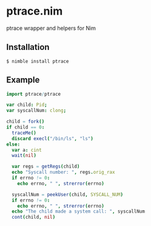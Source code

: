 # ptrace.nim
ptrace wrapper and helpers for Nim


## Installation

    $ nimble install ptrace

## Example

```nim
import ptrace/ptrace

var child: Pid;
var syscallNum: clong;

child = fork()
if child == 0:
  traceMe()
  discard execl("/bin/ls", "ls")
else:
  var a: cint
  wait(nil)

  var regs = getRegs(child)
  echo "Syscall number: ", regs.orig_rax
  if errno != 0:
    echo errno, " ", strerror(errno)

  syscallNum = peekUser(child, SYSCALL_NUM)
  if errno != 0:
    echo errno, " ", strerror(errno)
  echo "The child made a system call: ", syscallNum
  cont(child, nil)
```